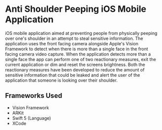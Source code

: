# Anti Shoulder Peeping iOS Mobile Application
iOS mobile application aimed at preventing people from physically peeping over one's shoulder in an attempt to steal sensitive information. The application uses the front facing camera alongside Apple's Vision Framework to detect when there is more than a single face in the front facing camera video capture. When the application detects more than a single face the app can perform one of two reactionary measures, exit the current application or dim and reset the screens brightness. Both the reactionary measures have been developed to reduce the amount of sensitive information that could be leaked and alert the user of the application that someone is looking over their shoulder.

## Frameworks Used
- Vision Framework
- ARKit
- Swift 5 (Language)
- XCode
